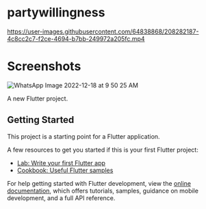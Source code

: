 # partywillingness


https://user-images.githubusercontent.com/64838868/208282187-4c8cc2c7-f2ce-4694-b7bb-249972a205fc.mp4


# Screenshots
![WhatsApp Image 2022-12-18 at 9 50 25 AM](https://user-images.githubusercontent.com/64838868/208282068-a6092b02-c725-4614-9f25-545d0ce3cc09.jpeg)


A new Flutter project.

## Getting Started

This project is a starting point for a Flutter application.

A few resources to get you started if this is your first Flutter project:

- [Lab: Write your first Flutter app](https://docs.flutter.dev/get-started/codelab)
- [Cookbook: Useful Flutter samples](https://docs.flutter.dev/cookbook)

For help getting started with Flutter development, view the
[online documentation](https://docs.flutter.dev/), which offers tutorials,
samples, guidance on mobile development, and a full API reference.
